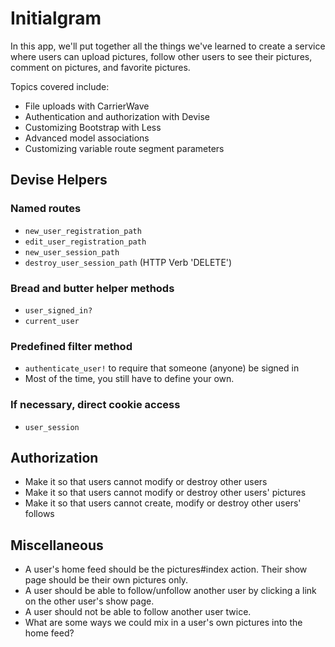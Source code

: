 # Initialgram

In this app, we'll put together all the things we've learned to create a service where users can upload pictures, follow other users to see their pictures, comment on pictures, and favorite pictures.

Topics covered include:

 - File uploads with CarrierWave
 - Authentication and authorization with Devise
 - Customizing Bootstrap with Less
 - Advanced model associations
 - Customizing variable route segment parameters

## Devise Helpers

### Named routes

 - `new_user_registration_path`
 - `edit_user_registration_path`
 - `new_user_session_path`
 - `destroy_user_session_path` (HTTP Verb 'DELETE')

### Bread and butter helper methods

 - `user_signed_in?`
 - `current_user`

### Predefined filter method

 - `authenticate_user!` to require that someone (anyone) be signed in
 - Most of the time, you still have to define your own.

### If necessary, direct cookie access

 - `user_session`

## Authorization

 - Make it so that users cannot modify or destroy other users
 - Make it so that users cannot modify or destroy other users' pictures
 - Make it so that users cannot create, modify or destroy other users' follows

## Miscellaneous

 - A user's home feed should be the pictures#index action. Their show page should be their own pictures only.
 - A user should be able to follow/unfollow another user by clicking a link on the other user's show page.
 - A user should not be able to follow another user twice.
 - What are some ways we could mix in a user's own pictures into the home feed?







